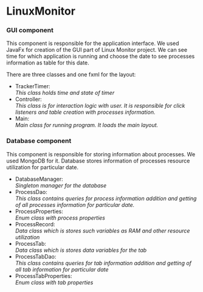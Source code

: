 # LinuxMonitor


### GUI component 
This component is responsible for the application interface.
We used JavaFx for creation of the GUI part of Linux Monitor project. We can see time for which application is running and choose the date to see processes information as table for this date.

There are three classes and one fxml for the layout:

* TrackerTimer: <br /> 
*This class holds time and state of timer*  
* Controller: <br />
*This class is for interaction logic with user. It is responsible for click listeners and table creation with processes information.* 
* Main: <br />
*Main class for running program. It loads the main layout.*
 

### Database component
This component is responsible for storing information about processes. We used MongoDB for it. Database stores information of processes resource utilization for particular date.
 
* DatabaseManager: <br /> 
*Singleton manager for the database* 
* ProcessDao: <br />
*This class contains queries for process information addition and getting of all processes information for particular date.*   
* ProcessProperties: <br />
*Enum class with process properties*
* ProcessRecord: <br />
*Data class which is stores such variables as RAM and other resource utilization*
* ProcessTab: <br /> 
*Data class which is stores data variables for the tab*
* ProcessTabDao: <br />
*This class contains queries for tab information addition and getting of all tab information for particular date*
* ProcessTabProperties: <br />
*Enum class with tab properties*
